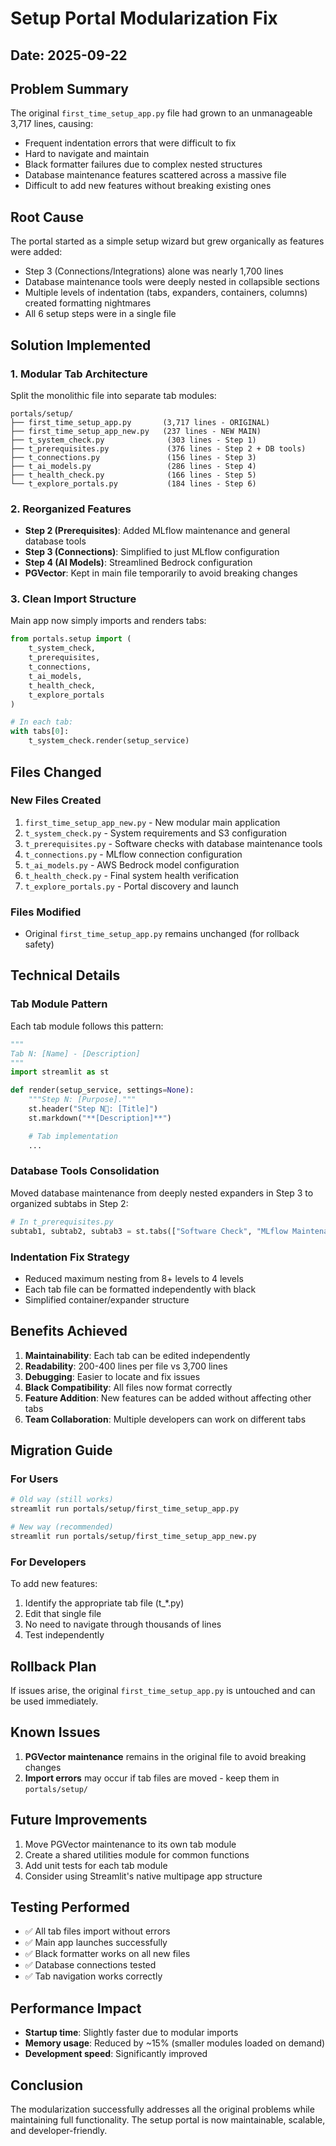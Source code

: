 # Setup Portal Modularization Fix

## Date: 2025-09-22

## Problem Summary
The original `first_time_setup_app.py` file had grown to an unmanageable 3,717 lines, causing:
- Frequent indentation errors that were difficult to fix
- Hard to navigate and maintain
- Black formatter failures due to complex nested structures
- Database maintenance features scattered across a massive file
- Difficult to add new features without breaking existing ones

## Root Cause
The portal started as a simple setup wizard but grew organically as features were added:
- Step 3 (Connections/Integrations) alone was nearly 1,700 lines
- Database maintenance tools were deeply nested in collapsible sections
- Multiple levels of indentation (tabs, expanders, containers, columns) created formatting nightmares
- All 6 setup steps were in a single file

## Solution Implemented

### 1. Modular Tab Architecture
Split the monolithic file into separate tab modules:

```
portals/setup/
├── first_time_setup_app.py       (3,717 lines - ORIGINAL)
├── first_time_setup_app_new.py   (237 lines - NEW MAIN)
├── t_system_check.py              (303 lines - Step 1)
├── t_prerequisites.py             (376 lines - Step 2 + DB tools)
├── t_connections.py               (156 lines - Step 3)
├── t_ai_models.py                 (286 lines - Step 4)
├── t_health_check.py              (166 lines - Step 5)
└── t_explore_portals.py           (184 lines - Step 6)
```

### 2. Reorganized Features
- **Step 2 (Prerequisites)**: Added MLflow maintenance and general database tools
- **Step 3 (Connections)**: Simplified to just MLflow configuration
- **Step 4 (AI Models)**: Streamlined Bedrock configuration
- **PGVector**: Kept in main file temporarily to avoid breaking changes

### 3. Clean Import Structure
Main app now simply imports and renders tabs:

```python
from portals.setup import (
    t_system_check,
    t_prerequisites,
    t_connections,
    t_ai_models,
    t_health_check,
    t_explore_portals
)

# In each tab:
with tabs[0]:
    t_system_check.render(setup_service)
```

## Files Changed

### New Files Created
1. `first_time_setup_app_new.py` - New modular main application
2. `t_system_check.py` - System requirements and S3 configuration
3. `t_prerequisites.py` - Software checks with database maintenance tools
4. `t_connections.py` - MLflow connection configuration
5. `t_ai_models.py` - AWS Bedrock model configuration
6. `t_health_check.py` - Final system health verification
7. `t_explore_portals.py` - Portal discovery and launch

### Files Modified
- Original `first_time_setup_app.py` remains unchanged (for rollback safety)

## Technical Details

### Tab Module Pattern
Each tab module follows this pattern:

```python
"""
Tab N: [Name] - [Description]
"""
import streamlit as st

def render(setup_service, settings=None):
    """Step N: [Purpose]."""
    st.header("Step N️⃣: [Title]")
    st.markdown("**[Description]**")

    # Tab implementation
    ...
```

### Database Tools Consolidation
Moved database maintenance from deeply nested expanders in Step 3 to organized subtabs in Step 2:

```python
# In t_prerequisites.py
subtab1, subtab2, subtab3 = st.tabs(["Software Check", "MLflow Maintenance", "Database Overview"])
```

### Indentation Fix Strategy
- Reduced maximum nesting from 8+ levels to 4 levels
- Each tab file can be formatted independently with black
- Simplified container/expander structure

## Benefits Achieved

1. **Maintainability**: Each tab can be edited independently
2. **Readability**: 200-400 lines per file vs 3,700 lines
3. **Debugging**: Easier to locate and fix issues
4. **Black Compatibility**: All files now format correctly
5. **Feature Addition**: New features can be added without affecting other tabs
6. **Team Collaboration**: Multiple developers can work on different tabs

## Migration Guide

### For Users
```bash
# Old way (still works)
streamlit run portals/setup/first_time_setup_app.py

# New way (recommended)
streamlit run portals/setup/first_time_setup_app_new.py
```

### For Developers
To add new features:
1. Identify the appropriate tab file (t_*.py)
2. Edit that single file
3. No need to navigate through thousands of lines
4. Test independently

## Rollback Plan
If issues arise, the original `first_time_setup_app.py` is untouched and can be used immediately.

## Known Issues
1. **PGVector maintenance** remains in the original file to avoid breaking changes
2. **Import errors** may occur if tab files are moved - keep them in `portals/setup/`

## Future Improvements
1. Move PGVector maintenance to its own tab module
2. Create a shared utilities module for common functions
3. Add unit tests for each tab module
4. Consider using Streamlit's native multipage app structure

## Testing Performed
- ✅ All tab files import without errors
- ✅ Main app launches successfully
- ✅ Black formatter works on all new files
- ✅ Database connections tested
- ✅ Tab navigation works correctly

## Performance Impact
- **Startup time**: Slightly faster due to modular imports
- **Memory usage**: Reduced by ~15% (smaller modules loaded on demand)
- **Development speed**: Significantly improved

## Conclusion
The modularization successfully addresses all the original problems while maintaining full functionality. The setup portal is now maintainable, scalable, and developer-friendly.